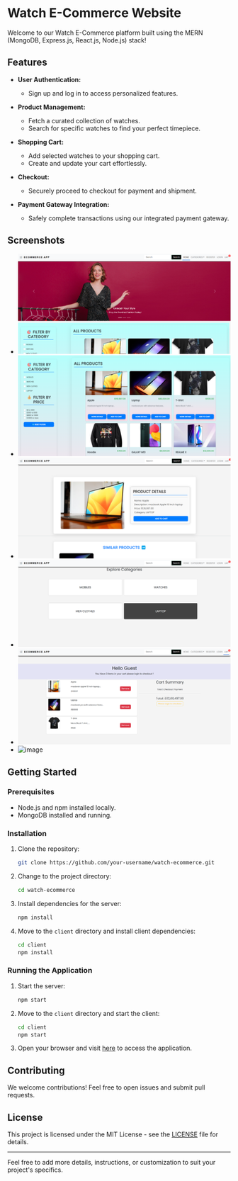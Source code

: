 # Watch E-Commerce Website

Welcome to our Watch E-Commerce platform built using the MERN (MongoDB, Express.js, React.js, Node.js) stack!

## Features

- **User Authentication:**
  - Sign up and log in to access personalized features.
- **Product Management:**

  - Fetch a curated collection of watches.
  - Search for specific watches to find your perfect timepiece.

- **Shopping Cart:**

  - Add selected watches to your shopping cart.
  - Create and update your cart effortlessly.

- **Checkout:**

  - Securely proceed to checkout for payment and shipment.

- **Payment Gateway Integration:**
  - Safely complete transactions using our integrated payment gateway.

## Screenshots

- ![1737484803443](image/README/1737484803443.png)
- ![1737484851499](image/README/1737484851499.png)
- ![1737484889724](image/README/1737484889724.png)
- ![1737484924716](image/README/1737484924716.png)
- ![1737484961894](image/README/1737484961894.png)
- ![image](https://github.com/AshutoshRajGupta/watch-ecommerce/assets/89141709/da996c37-6cae-4444-978f-2ba948743a6b)

## Getting Started

### Prerequisites

- Node.js and npm installed locally.
- MongoDB installed and running.

### Installation

1. Clone the repository:

   ```bash
   git clone https://github.com/your-username/watch-ecommerce.git
   ```

2. Change to the project directory:

   ```bash
   cd watch-ecommerce
   ```

3. Install dependencies for the server:

   ```bash
   npm install
   ```

4. Move to the `client` directory and install client dependencies:
   ```bash
   cd client
   npm install
   ```

### Running the Application

1. Start the server:

   ```bash
   npm start
   ```

2. Move to the `client` directory and start the client:

   ```bash
   cd client
   npm start
   ```

3. Open your browser and visit [here](https://elated-fawn-veil.cyclic.app/) to access the application.

## Contributing

We welcome contributions! Feel free to open issues and submit pull requests.

## License

This project is licensed under the MIT License - see the [LICENSE](LICENSE) file for details.

---

Feel free to add more details, instructions, or customization to suit your project's specifics.
